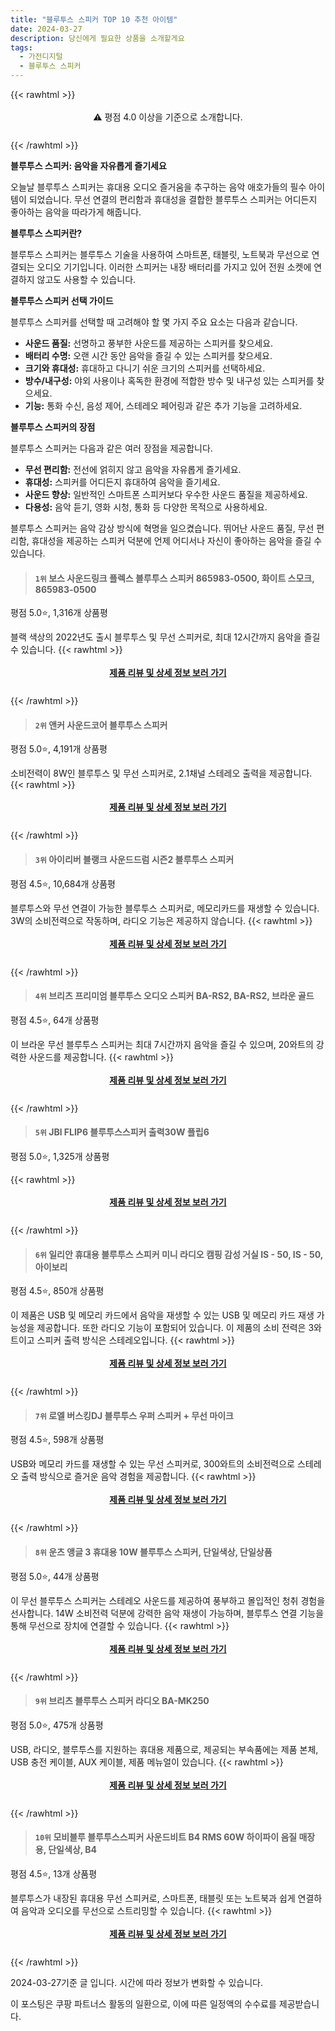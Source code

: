 ```yaml
---
title: "블루투스 스피커 TOP 10 추천 아이템"
date: 2024-03-27
description: 당신에게 필요한 상품을 소개할게요
tags:
  - 가전디지털
  - 블루투스 스피커
---
```

{{< rawhtml >}}<div class="toc" style="text-align: center; height: 50px; line-height: 2;">  <p>⚠️ 평점 4.0 이상을 기준으로 소개합니다.<br></p></div> {{< /rawhtml >}}

**블루투스 스피커: 음악을 자유롭게 즐기세요**

오늘날 블루투스 스피커는 휴대용 오디오 즐거움을 추구하는 음악 애호가들의 필수 아이템이 되었습니다. 무선 연결의 편리함과 휴대성을 결합한 블루투스 스피커는 어디든지 좋아하는 음악을 따라가게 해줍니다.

**블루투스 스피커란?**

블루투스 스피커는 블루투스 기술을 사용하여 스마트폰, 태블릿, 노트북과 무선으로 연결되는 오디오 기기입니다. 이러한 스피커는 내장 배터리를 가지고 있어 전원 소켓에 연결하지 않고도 사용할 수 있습니다.

**블루투스 스피커 선택 가이드**

블루투스 스피커를 선택할 때 고려해야 할 몇 가지 주요 요소는 다음과 같습니다.

* **사운드 품질:** 선명하고 풍부한 사운드를 제공하는 스피커를 찾으세요.
* **배터리 수명:** 오랜 시간 동안 음악을 즐길 수 있는 스피커를 찾으세요.
* **크기와 휴대성:** 휴대하고 다니기 쉬운 크기의 스피커를 선택하세요.
* **방수/내구성:** 야외 사용이나 혹독한 환경에 적합한 방수 및 내구성 있는 스피커를 찾으세요.
* **기능:** 통화 수신, 음성 제어, 스테레오 페어링과 같은 추가 기능을 고려하세요.

**블루투스 스피커의 장점**

블루투스 스피커는 다음과 같은 여러 장점을 제공합니다.

* **무선 편리함:** 전선에 얽히지 않고 음악을 자유롭게 즐기세요.
* **휴대성:** 스피커를 어디든지 휴대하여 음악을 즐기세요.
* **사운드 향상:** 일반적인 스마트폰 스피커보다 우수한 사운드 품질을 제공하세요.
* **다용성:** 음악 듣기, 영화 시청, 통화 등 다양한 목적으로 사용하세요.

블루투스 스피커는 음악 감상 방식에 혁명을 일으켰습니다. 뛰어난 사운드 품질, 무선 편리함, 휴대성을 제공하는 스피커 덕분에 언제 어디서나 자신이 좋아하는 음악을 즐길 수 있습니다.


>#### `1위` 보스 사운드링크 플렉스 블루투스 스피커 865983-0500, 화이트 스모크, 865983-0500
평점 5.0⭐, 1,316개 상품평

블랙 색상의 2022년도 출시 블루투스 및 무선 스피커로, 최대 12시간까지 음악을 즐길 수 있습니다.
{{< rawhtml >}}<div class="toc" style="text-align: center; height: 50px; line-height: 2;"><p><b><a href="https://link.coupang.com/re/AFFSDP?lptag=AF5033054&pageKey=6297733301&itemId=13005523899&vendorItemId=80268718051&traceid=V0-153-454647295bff1a4c&clickBeacon=84NDhz2Dyxa9XYr-8xIlasXOd1cqo_qmRr5xmnGkQOE7N5cnaEg1RrQNi7OahhYGukqjvF37fKngLD-wYWXdHynT6iO-_W2QDOsGI4FEXyOMiZ-JCFb3uEgStnhALdN1_lIo04pSbUmx1cNmJbuIqV7OBSYmG0YrWz2c3v5_Lz2TfF35MkHf62VBZxEvvsAu78LiAx-q2mEuT7nsxClkJMMNQg3BXN1TRyNU0oCF0O40V1eSC2LR-Vz5m4lffBFGbIwt8odqPWNw3RCSgR1XGNXYs87fsKIS_JnrSEcgG2Y7rDUqsVnWMAmMfC2G1O-cu8zME6INlFkkTmNncevh0yO7tHoc63R8yES5qNTDEYwstFoptVN2Bpntv0BIdgTdJrMFEsulQH_-2-jIwOzLwsxO4Q_cH5dN4MFyj8uk2AAyWp9SmF82WirPzAN7vN4o4IYeWC5WJDq_IOqbe2f-Chh_yRJ0tjcRoQ32WsVUuWv4k2g_SBvtr8LCDLuBetTkSJRM0lYbuiou16668fOfMPhMpwqDryCYO25vm8Fe87TiVxS6BSlXT-VRNV-DcJ3ASIGNKSAUhRDt0ItCSvoW8XswSaDWuipbCDZOwlZqGLB6KAYcMy5pUUTR42KYU7H1qQlgSsGpPo9I6PsO6taAyez2KoEyXotYj951u0q5s8frMOenTULwmSCa5cD3greuPqAYRibOsTFeOCX2mfc1P8PRsZr9oetFJ9p7C9Ff_JQkRgApTPQEh96IbnvpoF-K0LJxueFjNxq_g19d6MauctgvyZJrLYfK4U76c_a5z1JyT9EE0D0mqZ90IZEcY76xSoHXY2zd7M4bXRKA7VGxQQ5dkSR-NVkG0-v8ljtj5Op04VERSzp0X0ZBJXZC4byfB-b62ixi38ppuj0yzEm0MMwYhY5YTvIcaH6D2bWP_JMc4mxhrel5jPMCWI_tfQRLvA%3D%3D&requestid=20240327154312391300157953&token=31850C%7CMIXED">제품 리뷰 및 상세 정보 보러 가기</a></b><br></p> </div>{{< /rawhtml >}}

>#### `2위` 앤커 사운드코어 블루투스 스피커
평점 5.0⭐, 4,191개 상품평

소비전력이 8W인 블루투스 및 무선 스피커로, 2.1채널 스테레오 출력을 제공합니다.
{{< rawhtml >}}<div class="toc" style="text-align: center; height: 50px; line-height: 2;"><p><b><a href="https://link.coupang.com/re/AFFSDP?lptag=AF5033054&pageKey=7268469885&itemId=18531221238&vendorItemId=75165988681&traceid=V0-153-693e43f56eca4f8a&requestid=20240327154312391300157953&token=31850C%7CMIXED">제품 리뷰 및 상세 정보 보러 가기</a></b><br></p> </div>{{< /rawhtml >}}

>#### `3위` 아이리버 블랭크 사운드드럼 시즌2 블루투스 스피커
평점 4.5⭐, 10,684개 상품평

블루투스와 무선 연결이 가능한 블루투스 스피커로, 메모리카드를 재생할 수 있습니다. 3W의 소비전력으로 작동하며, 라디오 기능은 제공하지 않습니다.
{{< rawhtml >}}<div class="toc" style="text-align: center; height: 50px; line-height: 2;"><p><b><a href="https://link.coupang.com/re/AFFSDP?lptag=AF5033054&pageKey=1524056&itemId=282835465&vendorItemId=3008687801&traceid=V0-153-df1025d344f7e39b&requestid=20240327154312391300157953&token=31850C%7CMIXED">제품 리뷰 및 상세 정보 보러 가기</a></b><br></p> </div>{{< /rawhtml >}}

>#### `4위` 브리츠 프리미엄 블루투스 오디오 스피커 BA-RS2, BA-RS2, 브라운 골드
평점 4.5⭐, 64개 상품평

이 브라운 무선 블루투스 스피커는 최대 7시간까지 음악을 즐길 수 있으며, 20와트의 강력한 사운드를 제공합니다.
{{< rawhtml >}}<div class="toc" style="text-align: center; height: 50px; line-height: 2;"><p><b><a href="https://link.coupang.com/re/AFFSDP?lptag=AF5033054&pageKey=6942103905&itemId=16837886813&vendorItemId=87866173011&traceid=V0-153-bdc6da9ade599fc2&clickBeacon=Hc0goTY0UHZ_MGqxHcyhxq5u6p1pzw299i75bFR5AXxQNDeklnTvvLteLudiiLQETA_8mshGw65KHLjuPsxCea13Ihli-FIzbCaUVXDkUUu3u2xlr80cj4Y24RrCuyXcaq2SE3bhQx1HOOZsIhwND1WlvkN-7r1_aYzIQgifrXAuFV6kEPZcEo6xMR7moTJONsgfuCliLlRURNc0J0imda-OvzQCA3KOsqSSE0y8i3ZjBrSPHI84h11s9Djj28vgbRkgIiqYwWHfxOnnY084XFNQRBGZFZfwhDXBTv3ijHkDTYxeHS4cuE5nAfnwlRLj0oCNAQmPzXoMpBF5albSlqDUjn01Mrjb7srpzATadZdT09qEwzE77zoyedyM7X26G3AzsIWfzIHLFndNyDbLnYjr9PlZ1AqFl5__kXffcsE8flSxuL92BHpUMm8u30YpTnaudjxo8-tpC0Dadbjl7ip4PusEpVTHnIfG8xtcyXlarD4n6zUnf3bf84QJTY--9yYwlggfUrwLhPHPOyuWRA76UKvGJloJJK7B21l3EfSxwzKXiBwiQUhintH7mdDkgE0fXLuzXCr9Y3CTJ9T-9MQwBYCx1nrIzmMJXzEzyp6puZ2Jo7mqhQX47C1Ueit3l93gOVvPtuLcOb_KaFZfkok49LNU2ekDrfbPBMMmZaur2TUiCxWhMFT8pcLwvunkEL3MOLFmlFWY4llTtPSXxHMvDt9xu9QaE94XViSpgvM9DM3mqmSko55rC-cPNneu6wQSquNiUECD2SstDXM47vSDOJb3hJxYtFIpIbdXC40rL55aBAnc053lB8Zuvy1gns1af_xsZBGZlonsubPXp7gsnW9H-wR717M4iJKRPTDe6LCGkdiPO4PlMfu8RIgGPMFjrKsarMgpMJEXGZ1VRWolI0Ep5xpwyK-U_6beMv1DhiHX8Z3NZHmaMJV4QQ%3D%3D&requestid=20240327154312391300157953&token=31850C%7CMIXED">제품 리뷰 및 상세 정보 보러 가기</a></b><br></p> </div>{{< /rawhtml >}}

>#### `5위` JBl FLIP6 블루투스스피커 출력30W 플립6
평점 5.0⭐, 1,325개 상품평


{{< rawhtml >}}<div class="toc" style="text-align: center; height: 50px; line-height: 2;"><p><b><a href="https://link.coupang.com/re/AFFSDP?lptag=AF5033054&pageKey=7047907571&itemId=18920962898&vendorItemId=81102500849&traceid=V0-153-d198114791717fbc&requestid=20240327154312391300157953&token=31850C%7CMIXED">제품 리뷰 및 상세 정보 보러 가기</a></b><br></p> </div>{{< /rawhtml >}}

>#### `6위` 일리안 휴대용 블루투스 스피커 미니 라디오 캠핑 감성 거실 IS - 50, IS - 50, 아이보리
평점 4.5⭐, 850개 상품평

이 제품은 USB 및 메모리 카드에서 음악을 재생할 수 있는 USB 및 메모리 카드 재생 가능성을 제공합니다. 또한 라디오 기능이 포함되어 있습니다. 이 제품의 소비 전력은 3와트이고 스피커 출력 방식은 스테레오입니다.
{{< rawhtml >}}<div class="toc" style="text-align: center; height: 50px; line-height: 2;"><p><b><a href="https://link.coupang.com/re/AFFSDP?lptag=AF5033054&pageKey=7091522421&itemId=17673150229&vendorItemId=84994706448&traceid=V0-153-5b0cc663c6133bd7&clickBeacon=Bxn8xQJwdLsM0SPOB7XR_eSe3jlnnFKqjzPT_OYxMmgllQIADt4XDGHvW2SLSR5d7U5llXeMaP3V6ZE4f4jaXvj-zba_6gEchmskEvx-VqQtZJUZXaJKfcVPfLF05npcGIeDnHiNTNCCxd_UNkjBV4-MQt6X-0auBpmIWnOU2zS2TdTpj92Zj6dgjKQLMoe11IQKve2EwsZ-wT7zWiwT1cY4ENHzXRVjqVLUad931Xl4d1CTO5E1MgINEGqX_opOe6_vWY9Ws1HhJSfo19sm5g5Dueix-bclpeJ5nWr-_k79UAZkkWiK1_T8nQlb6FqOie9OPFl478MFYz3g9ErIJKG0GOduJ8FfvxGCJUQBqa2Fee4-VBiHuyZfaNZqlDrcQO5ixYst5apUqSdz0rZMnSa3a_eNwI7TNNSQKycxj4NmV4NwF_PHemaABkAijaFc2B29rW1ydTbg_5k7mCc-786fZ8v9cbSdocEj5sUdvFy0SOF-t_397jlWp1ynuuMseQvOOo5szvciuUn72QKdm_8hn66jKb7hIW_VLBm_Jng-ToXex3lC86ZbsqaEWDLwpmhq6slHA-8uIKIjwfCwAZQH33f6HtE_N8BAPd4P0XM70f5yPe6aNomWWn-dOGH9pCRNtBGMIA7mhLqoHB8XqNr1s19G8rAgFHc-mMQL-9e1xOGkwEiKT9DHvObgSEQo5NNbcD8ne9l3gQTRB09se_VNt0T4gC1ssk3WHjJg7s0FCU1yHNVetXbH15q-TY8qTe2A6TuQAM5rUUDaiLGeOdoqjILU9j1n-gAGuS818OhD1xQeSh205DC6RiftWRk_oOvyWsI6MbJ0ufAFuPBReQyPX50VbPAPRyiOfzOipPNlKu92HJBkAx4q2xm_a4OPwRaNJ33ZWs4lgyOv-fuSIGzugp7E1qciuAcqEsn2AadvCPwxEBZkP8gwlvU%3D&requestid=20240327154312391300157953&token=31850C%7CMIXED">제품 리뷰 및 상세 정보 보러 가기</a></b><br></p> </div>{{< /rawhtml >}}

>#### `7위` 로엘 버스킹DJ 블루투스 우퍼 스피커 + 무선 마이크
평점 4.5⭐, 598개 상품평

USB와 메모리 카드를 재생할 수 있는 무선 스피커로, 300와트의 소비전력으로 스테레오 출력 방식으로 즐거운 음악 경험을 제공합니다.
{{< rawhtml >}}<div class="toc" style="text-align: center; height: 50px; line-height: 2;"><p><b><a href="https://link.coupang.com/re/AFFSDP?lptag=AF5033054&pageKey=137158417&itemId=401845434&vendorItemId=88767519440&traceid=V0-153-1e7f29f2cdd20c7a&requestid=20240327154312391300157953&token=31850C%7CMIXED">제품 리뷰 및 상세 정보 보러 가기</a></b><br></p> </div>{{< /rawhtml >}}

>#### `8위` 운츠 앵글 3 휴대용 10W 블루투스 스피커, 단일색상, 단일상품
평점 5.0⭐, 44개 상품평

이 무선 블루투스 스피커는 스테레오 사운드를 제공하여 풍부하고 몰입적인 청취 경험을 선사합니다. 14W 소비전력 덕분에 강력한 음악 재생이 가능하며, 블루투스 연결 기능을 통해 무선으로 장치에 연결할 수 있습니다.
{{< rawhtml >}}<div class="toc" style="text-align: center; height: 50px; line-height: 2;"><p><b><a href="https://link.coupang.com/re/AFFSDP?lptag=AF5033054&pageKey=7434714285&itemId=19318405190&vendorItemId=86935084124&traceid=V0-153-b5815a4edc27aa32&clickBeacon=qXDrYu3FkHqEhojGqU3IXQomS4gc6NtBVGCZqWdxgNkPMYl9nsp_ykFE_0Rd8DwZkS8Btt2J_bFDgLv5Nf7B3CSc3weZGyW7YCoXTZ7df6iLUTpTVXIsU2z1YRRX0uW-78dqtPINw6oQJRw1VIriFCEg37uDWG7QSyof0BmMs3-b1bIIN9_GKxnlZv8PSl9GgnlejPf94ma0joV9x-UlVeiso71fDlYseXMhSvmskjIBwHGDX4XJk8R9DnCP575Td0oXSFSKaDpmssYECeS-kXGlaCbJtDTSArTeHY3JQM3yla9wMQfJgIIeVMaMmH6iVEOJ5e5oAGaX3lh_AIBITAi0qqZb8ZaKfzizhjTOZYoAbdi6kI7dPRk8wzuB9hOBmROtDc9-xWP_F72jnz9lSKfwt-PQL0ZIwhqtProPOisGRE3zyYyNTAvzJsDHwIf9S4w06W9hMqzkKtFou9NJjHc6o0A926YAPkwKE4caxOhKIRScO9eaOrRVawU7tqw1isRp_6_1rOEWkIY9KM_mNNwHvATuIRS74tsaBXMU14bEpiH7hkzQ4QrM_6wqUUrmjpBHe4ifFHylGeX_rFoRlv4GbNvAhxAio_0c_oN3gdrlo8SANaaAYus77s3diQrF7Ddt98kZdJi1uuw2upWrlXwvNhibJKIAZFftKaiMutRfjhgFK44Cz_YA-zvO0lpiyVV_SNI6EDI8ihl_SR-ESIK6fdjCw2buudqiGknjAz9GLhAFrl5-lLqYK6stoald5Xjsf95tplVv-r_rGgbm01khCIq9y7zMeRbSVBIaw_3r1bDG_TxOgdCefnW3FD9tZKYw-zjAYHmuwb_3ngxI690M-WIKr2HooJZtT80W3p7crQOglEhF_Mc_hm54XLP2F-B0uhjMyMZ4DBBqdj9gOOVcT1g65q10wnJzfwPP8G5i0_Sdw76UnVCgrT70Wg%3D%3D&requestid=20240327154312391300157953&token=31850C%7CMIXED">제품 리뷰 및 상세 정보 보러 가기</a></b><br></p> </div>{{< /rawhtml >}}

>#### `9위` 브리츠 블루투스 스피커 라디오 BA-MK250
평점 5.0⭐, 475개 상품평

USB, 라디오, 블루투스를 지원하는 휴대용 제품으로, 제공되는 부속품에는 제품 본체, USB 충전 케이블, AUX 케이블, 제품 메뉴얼이 있습니다.
{{< rawhtml >}}<div class="toc" style="text-align: center; height: 50px; line-height: 2;"><p><b><a href="https://link.coupang.com/re/AFFSDP?lptag=AF5033054&pageKey=7149298148&itemId=17970659362&vendorItemId=85127898243&traceid=V0-153-af4d6b3a4794facd&requestid=20240327154312391300157953&token=31850C%7CMIXED">제품 리뷰 및 상세 정보 보러 가기</a></b><br></p> </div>{{< /rawhtml >}}

>#### `10위` 모비블루 블루투스스피커 사운드비트 B4 RMS 60W 하이파이 음질 매장용, 단일색상, B4
평점 4.5⭐, 13개 상품평

블루투스가 내장된 휴대용 무선 스피커로, 스마트폰, 태블릿 또는 노트북과 쉽게 연결하여 음악과 오디오를 무선으로 스트리밍할 수 있습니다.
{{< rawhtml >}}<div class="toc" style="text-align: center; height: 50px; line-height: 2;"><p><b><a href="https://link.coupang.com/re/AFFSDP?lptag=AF5033054&pageKey=7544224984&itemId=19839356913&vendorItemId=89031901235&traceid=V0-153-56fa4f087f5ae7ea&clickBeacon=QuZmTK48hTahCv-0QvL4fqMhalYhP_hwSGF7g6sS7vkcquUVmZzGeaY7RrnZv6D-IhvEAS5ludaL5XtZgV4R2PSpjdn9CVZcBrUpjr71S3SjltRU73BewPgDimWpAUqki6iFE4lu6UJ64sX5JVYKf-Lz6ZTV9pIclsDWAd-jCrzI-RYzJ1OUoA5bHRKjIgALcaPOG2WsanAx9n4fE7PMpMn6eZnEBuQysp2cp3CVtWqkwbao6MBAnLMwYdJZ3ztqw35xuxBZsFUhsqnWKtsXjKcdFX5PST693n9Zs2an_4CwRj01rSBf6DLI_x4FG6cV0Q-FNzPaPEr49GpbsU24GGfxJ8wiEHZ95v_13Icl6DCtatyJ9X1Y73mb5hnq8hTPFG5dE0UQbwqLHSfJa_SyS0oLUG3czgKVlvc6dFMEydcXwedQjWZH1FN8D8D07a4ycq2CrcgKh7dVx0TokhHjE04rX8GQhmdrJ1caja0i5FrfbXDdTkKj9HmcamcX4rGlsadqjb39GL1_X5R_m830O4gcqxs3Ne7AxeWelioGGa9ILTQ-PLe0nMyREcsu1ZwK9O5v0ECRpffF2EY4HxP78yhLaOsQkWxcwjI28MFsX9nij-lKOD_9qwSO8OVsCS1OaZPLKJw9e89zUBqAJygPoEt0fwfwqGFeJ0UcLbFbwDT5Sia4ij34I3BPL3_A-HjNSBtuLuudlhycrY_ixABWC4pO7ssmGt3BHp7K9_GsvJw45vjTk2QFBmFsuJOcHq13L4_x0jWjPyuKVq5pHaWaxVAtmv4VoAPg9qG4XqCRqOSy3qOJes9H6PfyCcQ6kMbSslY5oJeAC7OK2amcW-aVF-YeifUg8xKrGobcxFhqSj7oXlMmfQcPOUnsZWzAAzJpDLZfxjwgdLVclCP8ePwbLZVhCarkd30ygrmcYx05jj0AMwqCCoLn281feoIS&requestid=20240327154312391300157953&token=31850C%7CMIXED">제품 리뷰 및 상세 정보 보러 가기</a></b><br></p> </div>{{< /rawhtml >}}


2024-03-27기준 글 입니다.
시간에 따라 정보가 변화할 수 있습니다.

이 포스팅은 쿠팡 파트너스 활동의 일환으로, 이에 따른 일정액의 수수료를 제공받습니다.